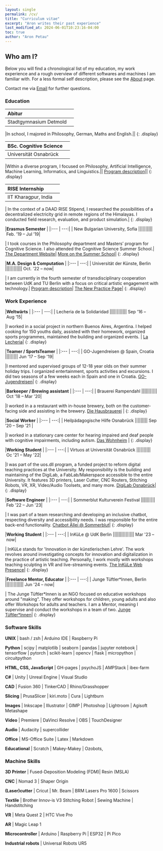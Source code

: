 ```yaml
---
layout: single
permalink: /cv/
title: "Curriculum vitae"
excerpt: "Aron writes their past experience"
last_modified_at: 2024-06-01T10:23:16-04:00
toc: true
author: "Aron Petau"
---
```


## Who am I?

Below you will find a chronological list of my education, my work experience and a rough overview of different softwares and machines I am familiar with. For a less formal self description, please see the [About](/about) page.

Contact me via [Email](mailto:aron@petau.net) for further questions.

### Education

| **Abitur** ||
|:--- | ---:|
| <i class="fas fa-building"></i> Stadtgymnasium Detmold |||||||||||| <i class="fas fa-calendar-alt"></i>&nbsp;Aug&nbsp;'11&nbsp;-&nbsp;Jun&nbsp;‘15

|In school, I majored in Philosophy, German, Maths and English.||
{: .display}

| **BSc. Cognitive Science** ||
|:--- | ---:|
| <i class="fas fa-building"></i> Universität Osnabrück  ||||||||||||| <i class="fas fa-calendar-alt"></i>&nbsp;Oct&nbsp;‘16&nbsp;–&nbsp;Feb&nbsp;'22|

|Within a diverse program, I focused on Philosophy, Artificial Intelligence, Machine Learning, Informatics, and Linguistics.||
[Program description](https://www.uni-osnabrueck.de/en/prospective-students/studiengaenge-a-z/cognitive-science-bachelor-of-science/)||
{: .display}

|**RISE Internship** ||
|:--- | ---:|
|<i class="fas fa-building"></i> IIT Kharagpur, India ||||||||||||||<i class="fas fa-calendar-alt"></i>&nbsp;Sep&nbsp;’18&nbsp;–&nbsp;Jan&nbsp;’19 |

| In the context of a DAAD RISE Stipend, I researched the possibilities of a decentralized electricity grid in remote regions of the Himalayas. I conducted field research, evaluation, and product simulation.|
{: .display}

|**Erasmus Semester** |
|:--- | ---:|
|<i class="fas fa-building"></i> New Bulgarian University, Sofia ||||||||||<i class="fas fa-calendar-alt"></i>&nbsp;Feb.&nbsp;’19&nbsp;–&nbsp;Jul&nbsp;’19|

| I took courses in the Philosophy department and Masters’ program for Cognitive Science. I also attended the Cognitive Science Summer School.|
[The Department Website](https://cogsci.nbu.bg/en/)|
[More on the Summer School](https://cogsci.nbu.bg/en/international-summer-school-in-cognitive-science)|
{: .display}

|**M.A. Design & Computation** |
|:--- | ---:|
|<i class="fas fa-building"></i> Universität der Künste, Berlin ||||||||||||<i class="fas fa-calendar-alt"></i>&nbsp;Oct.&nbsp;'22&nbsp;–&nbsp;now|

| I am currently in the fourth semester of transdisciplinary cooperation between UdK and TU Berlin with a focus on critical artistic engagement with technology.|
[Program description](https://www.design-computation.berlin)|
[The New Practice Page](https://www.newpractice.net/)|
{: .display}

### Work Experience

|**Weltwärts** |
|:--- | ---:|
|<i class="fas fa-building"></i> Lecheria de la Solidaridad ||||||||||||<i class="fas fa-calendar-alt"></i>&nbsp;Sep&nbsp;'16&nbsp;–&nbsp;Aug&nbsp;‘15|

|I worked in a social project in northern Buenos Aires, Argentina. I helped cooking for 150 youths daily, assisted with their homework, organized sports programmes, maintained the building and organized events. |
[La Lecheria](https://lecheria.org.ar/)|
{: .display}

|**Teamer / SportsTeamer** |
|:--- | ---:|
|<i class="fas fa-building"></i> GO-Jugendreisen @ Spain, Croatia |||||||||<i class="fas fa-calendar-alt"></i>&nbsp;Jun&nbsp;‘17&nbsp;–&nbsp;Sep&nbsp;'19|

|I mentored and supervised groups of 12-18 year olds on their summer holiday trips. I organized entertainment, sports activities and excursions. I did two seasons of a few weeks each in Spain and one in Croatia.
[GO-Jugendreisen](https://www.go-jugendreisen.de)|
{: .display}

|**Barkeeper / Brewing assistant** |
|:--- | ---:|
|<i class="fas fa-building"></i> Brauerei Rampendahl |||||||||||<i class="fas fa-calendar-alt"></i>&nbsp;Oct&nbsp;'18&nbsp;–&nbsp;Mar&nbsp;'20|

|I worked in a a restaurant with in-house brewery, both on the customer-facing side and assisting in the brewery.
[Die Hausbrauerei](http://www.rampendahl.de) |
{: .display}

|**Social Worker** |
|:--- | ---:|
|<i class="fas fa-building"></i> Heilpädagogische Hilfe Osnabrück |||||||||<i class="fas fa-calendar-alt"></i> Sep ’20 – Sep ’21 |

|I worked in a stationary care center for hearing impaired and deaf people with cognitive impairments, including autism.
[Das Wohnheim](https://os-hho.de/standorte/haus-10) |
{: .display}

|**Working Student** |
|:--- | ---:|
|<i class="fas fa-building"></i> Virtuos at Universität Osnabrück ||||||||||<i class="fas fa-calendar-alt"></i>&nbsp;Oc&nbsp;'21&nbsp;–&nbsp;May&nbsp;'22|

|I was part of the uos.dll program, a funded project to reform digital teaching practices at the University. My responsibility is the building and maintaining of the DigiLab, a FabLab/Makerspace accessible to the entire University. It features 3D printers, Laser Cutter, CNC Routers, Stitching Robots, VR, XR, Video/Audio Toolsets, and many more.
[DigiLab Osnabrück](https://digitale-lehre.virtuos.uni-osnabrueck.de/uos-digilab/)|
{: .display}

|**Software Engineer** |
|:--- | ---:|
|<i class="fas fa-building"></i> Sommerblut Kulturverein Festival ||||||||||<i class="fas fa-calendar-alt"></i>&nbsp;Feb&nbsp;'22&nbsp;–&nbsp;Jun&nbsp;'23|

| I was part of a team researching and developing an inclusive chatbot, respecting diversity and accessibility needs. I was responsible for the entire back-end functionality.
[Chatbot Ällei @ Sommerblut](https://chatbot.sommerblut.de)|
{: .display}

|**Working Student** |
|:--- | ---:|
|<i class="fas fa-building"></i> InKüLe @ UdK Berlin |||||||||||||||<i class="fas fa-calendar-alt"></i>&nbsp;Mar&nbsp;'23&nbsp;–&nbsp;now|

| InKüLe stands for 'Innovation in der künstlerischen Lehre'. The work revolves around investigating concepts for innovation and digitalization in the practice of artistic teaching. Personally, I work mostly with workshops teaching sculpting in VR and live-streaming events.
[The InKüLe Web Presence](https://www.inkuele.de/landing)|
{: .display}

|**Freelance Mentor, Educator** |
|:--- | ---:|
|<i class="fas fa-building"></i> Junge Tüftler*Innen, Berlin |||||||||||||<i class="fas fa-calendar-alt"></i>&nbsp;Jun&nbsp;'24&nbsp;–&nbsp;now|

| The Junge Tüftler*Innen is an NGO focused on educative workshops around "making". They offer workshops for children, young adults and also offer Workshops for adults and teachers. I am a Mentor, meaning I supervise and conduct the workshops in a team of two.
[Junge Tüftler*Innen](https://junge-tueftler.de)|
{: .display}

### Software Skills

**UNIX** \| bash / zsh \| Arduino IDE \| Raspberry Pi

**Python** \| scipy \|  matplotlib \| seaborn \| pandas \| jupyter notebook \| tensorflow \| pytorch \| scikit-learn \| opencv \| flask \| micropython \| circuitpython

**HTML, CSS, JavaScript** \| GH-pages \| psychoJS \| AMPStack \| ibex-farm

**C#** \| Unity \| Unreal Engine \| Visual Studio

**CAD** \| Fusion 360 \| TinkerCAD \| Rhino/Grasshopper

**Slicing** \| PrusaSlicer \| kiri.moto \| Cura \| Lightburn

**Images** \| Inkscape \| Illustrator \| GIMP \| Photoshop \| Lightroom \| Agisoft Metashape

**Video** \| Premiere \| DaVinci Resolve \| OBS \| TouchDesigner

**Audio** \| Audacity \| supercollider

**Office** \| MS-Office Suite \| Latex \| Markdown

**Educational** \| Scratch \| Makey-Makey \| Ozobots, 

### Machine Skills

**3D Printer** \| Fused-Deposition Modeling (FDM)\| Resin (MSLA)

**CNC** \| Nomad 3 \| Shaper Origin

**(Laser)cutter** \| Cricut \| Mr. Beam \| BRM Lasers Pro 1600 \| Scissors

**Textile** \|  Brother Innov-is V3 Stitching Robot \| Sewing Machine \| Handstitching

**VR** \| Meta Quest 2 \| HTC Vive Pro

**AR** \| Magic Leap 1

**Microcontroller** \| Arduino \| Raspberry Pi \| ESP32 \| Pi Pico

**Industrial robots** \| Universal Robots UR5